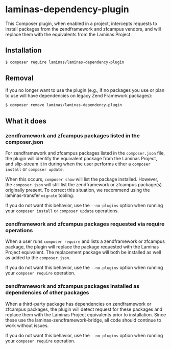 # laminas-dependency-plugin

This Composer plugin, when enabled in a project, intercepts requests to install
packages from the zendframework and zfcampus vendors, and will replace them with
the equivalents from the Laminas Project.

## Installation

```bash
$ composer require laminas/laminas-dependency-plugin
```

## Removal

If you no longer want to use the plugin (e.g., if no packages you use or plan to
use will have dependencies on legacy Zend Framework packages):

```bash
$ composer remove laminas/laminas-dependency-plugin
```

## What it does

### zendframework and zfcampus packages listed in the composer.json

For zendframework and zfcampus packages listed in the `composer.json` file, the
plugin will identify the equivalent package from the Laminas Project, and
slip-stream it in during when the user performs either a `composer install` or
`composer update`.

When this occurs, `composer show` will list the package installed. However, the
`composer.json` will still list the zendframework or zfcampus package(s)
originally present. To correct this situation, we recommend using the
laminas-transfer `migrate` tooling.

If you do not want this behavior, use the `--no-plugins` option when running
your `composer install` or `composer update` operations.

### zendframework and zfcampus packages requested via require operations

When a user runs `composer require` and lists a zendframework or zfcampus
package, the plugin will replace the package requested with the Laminas Project
equivalent. The replacement package will both be installed as well as added to
the `composer.json`.

If you do not want this behavior, use the `--no-plugins` option when running
your `composer require` operation.

### zendframework and zfcampus packages installed as dependencies of other packages

When a third-party package has dependencies on zendframework or zfcampus
packages, the plugin will detect request for these packages and replace them
with the Laminas Project equivalents prior to installation. Since these use the
laminas-zendframework-bridge, all code should continue to work without issues.

If you do not want this behavior, use the `--no-plugins` option when running
your `composer require` operation.
